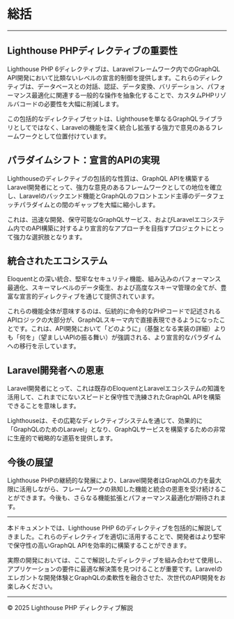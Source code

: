 # 総括

---

## Lighthouse PHPディレクティブの重要性

Lighthouse PHP 6ディレクティブは、Laravelフレームワーク内でのGraphQL API開発において比類ないレベルの宣言的制御を提供します。これらのディレクティブは、データベースとの対話、認証、データ変換、バリデーション、パフォーマンス最適化に関連する一般的な操作を抽象化することで、カスタムPHPリゾルバコードの必要性を大幅に削減します。

この包括的なディレクティブセットは、Lighthouseを単なるGraphQLライブラリとしてではなく、Laravelの機能を深く統合し拡張する強力で意見のあるフレームワークとして位置付けています。

## パラダイムシフト：宣言的APIの実現

Lighthouseのディレクティブの包括的な性質は、GraphQL APIを構築するLaravel開発者にとって、強力な意見のあるフレームワークとしての地位を確立し、Laravelのバックエンド機能とGraphQLのフロントエンド主導のデータフェッチパラダイムとの間のギャップを大幅に縮小します。

これは、迅速な開発、保守可能なGraphQLサービス、およびLaravelエコシステム内でのAPI構築に対するより宣言的なアプローチを目指すプロジェクトにとって強力な選択肢となります。

## 統合されたエコシステム

Eloquentとの深い統合、堅牢なセキュリティ機能、組み込みのパフォーマンス最適化、スキーマレベルのデータ衛生、および高度なスキーマ管理の全てが、豊富な宣言的ディレクティブを通じて提供されています。

これらの機能全体が意味するのは、伝統的に命令的なPHPコードで記述されるAPIロジックの大部分が、GraphQLスキーマ内で直接表現できるようになったことです。これは、API開発において「どのように」（基盤となる実装の詳細）よりも「何を」（望ましいAPIの振る舞い）が強調される、より宣言的なパラダイムへの移行を示しています。

## Laravel開発者への恩恵

Laravel開発者にとって、これは既存のEloquentとLaravelエコシステムの知識を活用して、これまでにないスピードと保守性で洗練されたGraphQL APIを構築できることを意味します。

Lighthouseは、その広範なディレクティブシステムを通じて、効果的に「GraphQLのためのLaravel」となり、GraphQLサービスを構築するための非常に生産的で戦略的な道筋を提供します。

## 今後の展望

Lighthouse PHPの継続的な発展により、Laravel開発者はGraphQLの力を最大限に活用しながら、フレームワークの熟知した機能と統合の恩恵を受け続けることができます。今後も、さらなる機能拡張とパフォーマンス最適化が期待されます。

---

本ドキュメントでは、Lighthouse PHP 6のディレクティブを包括的に解説してきました。これらのディレクティブを適切に活用することで、開発者はより堅牢で保守性の高いGraphQL APIを効率的に構築することができます。

実際の開発においては、ここで解説したディレクティブを組み合わせて使用し、アプリケーションの要件に最適な解決策を見つけることが重要です。Laravelのエレガントな開発体験とGraphQLの柔軟性を融合させた、次世代のAPI開発をお楽しみください。

---

© 2025 Lighthouse PHP ディレクティブ解説
